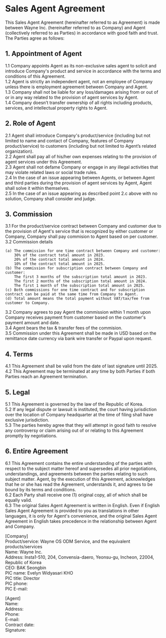 # Sales Agent Agreement

This Sales Agent Agreement (hereinafter referred to as Agreement) is made between Wayne Inc. (hereinafter referred to as Company) and Agent (collectively referred to as Parties) in accordance with good faith and trust.	
The Parties agree as follows:

## 1. Appointment of Agent
1.1 Company appoints Agent as its non-exclusive sales agent to solicit and introduce Company's product and service in accordance with the terms and conditions of this Agreement.
<br>1.2 Agent is strictly an independent agent, not an employee of Company unless there is employment agreement between Company and Agent.
<br>1.3 Company shall not be liable for any loss/damages arising from or out of or in any way related to the provision of agent services by Agent.
<br>1.4 Company doesn’t transfer ownership of all rights including products, services, and intellectual property rights to Agent.

## 2. Role of Agent
2.1 Agent shall introduce Company's product/service (including but not limited to name and contact of Company, features of Company product/service) to customers (including but not limited to Agent’s related organization). 
<br>2.2 Agent shall pay all of his/her own expenses relating to the provision of agent services under this Agreement.
<br>2.3 Agent shall not defame Company or engage in any illegal activities that may violate related laws or social trade rules.
<br>2.4 In the case of an issue appearing between Agents, or between Agent and third parties during the provision of agent services by Agent, Agent shall solve it within themselves.
<br>2.5 In the case of an issue appearing as described point 2.c above with no solution, Company shall consider and judge.

## 3. Commission
3.1 For the product/service contract between Company and customer due to the provision of Agent's service that is recognized by either customer or Company, Company shall pay commision to Agent based on per customer.
<br>3.2 Commission details
```
(a) The commission for one time contract between Company and customer:
    30% of the contract total amount in 2023.
    20% of the contract total amount in 2024.
    10% of the contract total amount in 2025.
(b) The commission for subscription contract between Company and customer:
    The first 3 months of the subscription total amount in 2023.
    The first 2 months of the subscription total amount in 2024.
    The first 1 month of the subscription total amount in 2025.
(c) Both commissions for one time contract and for subscription contract can be paid at the same time from Company to Agent.
(d) Total amount means the total payment without VAT/tax/fee from customer to Company.
```
3.2 Company agrees to pay Agent the commission within 1 month upon Company receives payment from customer based on the customer's payment amount and date.
<br>3.4 Agent bears the tax & transfer fees of the commision.
<br>3.5 Commission under this Agreement shall be made in USD based on the remittance date currency via bank wire transfer or Paypal upon request.

## 4. Terms
4.1 This Agreement shall be valid from the date of last signature until 2025.
<br>4.2 This Agreement may be terminated at any time by both Parties if both Parties reach an Agreement termination.

## 5. Legal
5.1 This Agreement is governed by the law of the Republic of Korea.
<br>5.2 If any legal dispute or lawsuit is instituted, the court having jurisdiction over the location of Company headquarter at the time of filing shall have exclusive jurisdiction.
<br>5.3 The parties hereby agree that they will attempt in good faith to resolve any controversy or claim arising out of or relating to this Agreement promptly by negotiations.

## 6. Entire Agreement
6.1 This Agreement contains the entire understanding of the parties with respect to the subject matter hereof and supersedes all prior negotiations, understandings, and agreements between the parties relating to such subject matter. Agent, by the execution of this Agreement, acknowledges that he or she has read the Agreement, understands it, and agrees to be bound by its terms and conditions. 
<br>6.2 Each Party shall receive one (1) original copy, all of which shall be equally valid.
<br>6.3 The original Sales Agent Agreement is written in English. Even if English Sales Agent Agreement is provided to you as translations in other languages, it is only for Agent's convenience, and the original Sales Agent Agreement in English takes precedence in the relationship between Agent and Company.

[Company]
<br>Product/service:		Wayne OS ODM Service, and the equivalent products/services
<br>Name: 			        Wayne Inc.
<br>Address: 		        Insta1-510, 204, Convensia-daero, Yeonsu-gu, Incheon, 22004, Republic of Korea
<br>CEO: 			        BAK Seongbin
<br>PIC name: 	        	Evelyn Widyasari KHO 
<br>PIC title:     		    Director
<br>PIC phone:
<br>PIC E-mail:

[Agent]
<br>Name:
<br>Address:
<br>Phone:
<br>E-mail:
<br>Contract date:
<br>Signature:




